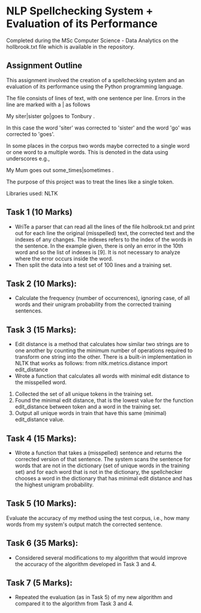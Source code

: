 # NLP Spellchecking System + Evaluation of its Performance

Completed during the MSc Computer Science - Data Analytics on the hollbrook.txt file which is available in the repository.

## Assignment Outline

This assignment involved the creation of a spellchecking system and an evaluation of its performance using the Python programming language.

The file consists of lines of text, with one sentence per line. Errors in the line are marked with a | as follows

My siter|sister go|goes to Tonbury .

In this case the word 'siter' was corrected to 'sister' and the word 'go' was corrected to 'goes'.

In some places in the corpus two words maybe corrected to a single word or one word to a multiple words. This is denoted in the data using underscores e.g.,

My Mum goes out some_times|sometimes .

The purpose of this project was to treat the lines like a single token.

Libraries used: NLTK

## Task 1 (10 Marks)
- WriTe a parser that can read all the lines of the file holbrook.txt and print out for each line the original (misspelled) text, the corrected text and the indexes of any changes. The indexes refers to the index of the words in the sentence. In the example given, there is only an error in the 10th word and so the list of indexes is [9]. It is not necessary to analyze where the error occurs inside the word.
- Then split the data into a test set of 100 lines and a training set.

## Task 2 (10 Marks):
- Calculate the frequency (number of occurrences), ignoring case, of all words and their unigram probability from the corrected training sentences.

## Task 3 (15 Marks):
- Edit distance is a method that calculates how similar two strings are to one another by counting the minimum number of operations required to transform one string into the other. There is a built-in implementation in NLTK that works as follows:
from nltk.metrics.distance import edit_distance
- Wrote a function that calculates all words with minimal edit distance to the misspelled word. 
1. Collected the set of all unique tokens in the training set.
2. Found the minimal edit distance, that is the lowest value for the function edit_distance between token and a word in the training set.
3. Output all unique words in train that have this same (minimal) edit_distance value.

## Task 4 (15 Marks):
- Wrote a function that takes a (misspelled) sentence and returns the corrected version of that sentence. The system scans the sentence for words that are not in the dictionary (set of unique words in the training set) and for each word that is not in the dictionary, the spellchecker chooses a word in the dictionary that has minimal edit distance and has the highest unigram probability.

## Task 5 (10 Marks):
Evaluate the accuracy of my method using the test corpus, i.e., how many words from my system's output match the corrected sentence.

## Task 6 (35 Marks):
- Considered several modifications to my algorithm that would improve the accuracy of the algorithm developed in Task 3 and 4.

## Task 7 (5 Marks):
- Repeated the evaluation (as in Task 5) of my new algorithm and compared it to the algorithm from Task 3 and 4.
